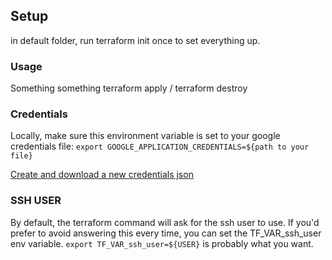 ## Setup
in default folder, run terraform init once to set everything up.

### Usage
Something something terraform apply / terraform destroy

### Credentials
Locally, make sure this environment variable is set to your google credentials file:
```export GOOGLE_APPLICATION_CREDENTIALS=${path to your file}```

[Create and download a new credentials json](https://console.developers.google.com/apis/credentials?organizationId=802489480189&project=esoteric-helix-197319)

### SSH USER
By default, the terraform command will ask for the ssh user to use. If you'd prefer to avoid answering this every time, you can set the TF_VAR_ssh_user env variable.
```export TF_VAR_ssh_user=${USER}``` is probably what you want.


